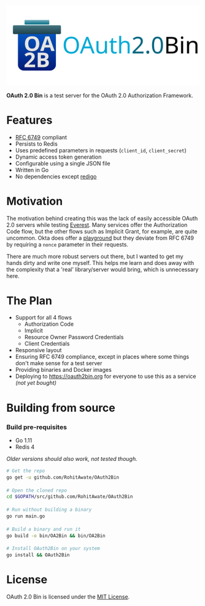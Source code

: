 ![banner](public/static/banner.svg)

**OAuth 2.0 Bin** is a test server for the OAuth 2.0 Authorization Framework.

# Features
- [RFC 6749](https://tools.ietf.org/html/rfc6749) compliant
- Persists to Redis
- Uses predefined parameters in requests (`client_id`, `client_secret`)
- Dynamic access token generation
- Configurable using a single JSON file
- Written in Go
- No dependencies except [redigo](https://github.com/gomodule/redigo)

# Motivation
The motivation behind creating this was the lack of easily accessible OAuth 2.0 servers while testing [Everest](https://github.com/RohitAwate/Everest).
Many services offer the Authorization Code flow, but the other flows such as Implicit Grant, for example, are quite uncommon. Okta does offer a [playground](https://www.oauth.com/playground/)
but they deviate from RFC 6749 by requiring a `nonce` parameter in their requests.

There are much more robust servers out there, but I wanted to get my hands dirty and write one myself. This helps me learn
and does away with the complexity that a 'real' library/server would bring, which is unnecessary here.

# The Plan
- Support for all 4 flows
  - Authorization Code
  - Implicit
  - Resource Owner Password Credentials
  - Client Credentials
- Responsive layout
- Ensuring RFC 6749 compliance, except in places where some things don't make sense for a test server
- Providing binaries and Docker images
- Deploying to https://oauth2bin.org for everyone to use this as a service _(not yet bought)_

# Building from source
### Build pre-requisites
- Go 1.11
- Redis 4

_Older versions should also work, not tested though._

```bash
# Get the repo
go get -u github.com/RohitAwate/OAuth2Bin

# Open the cloned repo
cd $GOPATH/src/github.com/RohitAwate/OAuth2Bin

# Run without building a binary
go run main.go

# Build a binary and run it
go build -o bin/OA2Bin && bin/OA2Bin

# Install OAuth2Bin on your system
go install && OAuth2Bin
```

# License
OAuth 2.0 Bin is licensed under the [MIT License](LICENSE).
